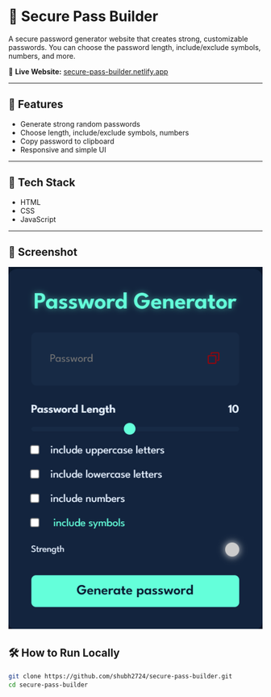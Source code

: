 # 🔐 Secure Pass Builder

A secure password generator website that creates strong, customizable passwords. You can choose the password length, include/exclude symbols, numbers, and more.

🔗 **Live Website:** [secure-pass-builder.netlify.app](https://secure-pass-builder.netlify.app/)

---

## 📌 Features

- Generate strong random passwords
- Choose length, include/exclude symbols, numbers
- Copy password to clipboard
- Responsive and simple UI

---

## 🚀 Tech Stack

- HTML
- CSS
- JavaScript

---

## 📸 Screenshot

![App Screenshot](assets/screenshot.png)


## 🛠️ How to Run Locally

```bash
git clone https://github.com/shubh2724/secure-pass-builder.git
cd secure-pass-builder
